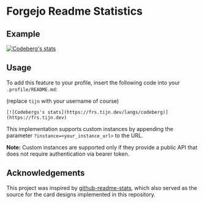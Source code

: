 # Forgejo Readme Statistics

## Example

[![Codeberg's stats](https://frs.tijn.dev/langs/codeberg)](https://frs.tijn.dev)

## Usage

To add this feature to your profile, insert the following code into your `.profile/README.md`:

(replace `tijn` with your username of course)

```
[![Codebergs's stats](https://frs.tijn.dev/langs/codeberg)](https://frs.tijn.dev)
```

This implementation supports custom instances by appending the parameter `?instance=<your_instance_url>` to the URL.

**Note:** Custom instances are supported only if they provide a public API that does not require authentication via bearer token.

## Acknowledgements

This project was inspired by [github-readme-stats](https://github.com/anuraghazra/github-readme-stats), which also served as the source for the card designs implemented in this repository.
